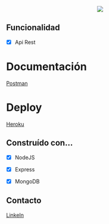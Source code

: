 <p align="center">
  <img src="https://user-images.githubusercontent.com/63796774/121814337-d8ae2300-cc46-11eb-88e6-d66ed711187e.gif">
</p>

## Funcionalidad
- [x] Api Rest

# Documentación

[Postman](https://documenter.getpostman.com/view/11716574/TzeTKVeP)

# Deploy

[Heroku](https://oms-apirest.herokuapp.com)


## Construído con…

- [x] NodeJS
- [x] Express
- [x] MongoDB


## Contacto

[LinkeIn](https://www.linkedin.com/in/lauriacunia/)

